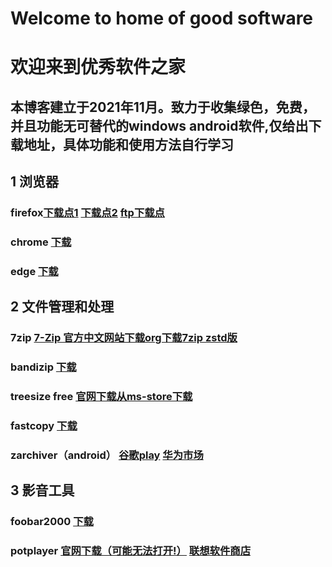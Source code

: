 # Welcome to home of good software
# 欢迎来到优秀软件之家
## 本博客建立于2021年11月。致力于收集绿色，免费，并且功能无可替代的windows android软件,仅给出下载地址，具体功能和使用方法自行学习
## 1 浏览器

### firefox[下载点1](https://www.mozilla.org/zh-CN/firefox/) [下载点2](https://archive.mozilla.org/pub/firefox/releases/)  [ftp下载点](http://ftp.mozilla.org/pub/firefox/releases/)

### chrome [下载](https://www.google.cn/chrome/)

###  edge [下载](https://www.microsoft.com/zh-cn/edge)

## 2 文件管理和处理

### 7zip [7-Zip 官方中文网站下载](https://sparanoid.com/lab/7z/)[org下载](https://www.7-zip.org/)[7zip zstd版](https://github.com/mcmilk/7-Zip-zstd/releases)

### bandizip [下载](http://www.bandisoft.com/bandizip/)

### treesize free  [官网下载](https://www.jam-software.com/treesize_free)[从ms-store下载](https://www.microsoft.com/store/productId/9NBLGGH40881)

### fastcopy [下载](https://fastcopy.jp/)

### zarchiver（android） [谷歌play](https://play.google.com/store/apps/details?id=ru.zdevs.zarchiver)  [华为市场](https://appgallery.huawei.com/#/app/C101456705)

## 3 影音工具
### foobar2000  [下载](https://www.foobar2000.org/)
### potplayer  [官网下载（可能无法打开!）](https://daumpotplayer.com/)   [联想软件商店](https://lestore.lenovo.com/detail/15654)
